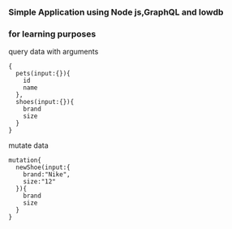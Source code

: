 ### Simple Application using Node js,GraphQL and lowdb
### for learning purposes

query data with arguments
```# {
{
  pets(input:{}){
    id
    name
  },
  shoes(input:{}){
    brand
    size
  }
}

```

mutate data
```
mutation{
  newShoe(input:{
    brand:"Nike",
    size:"12"
  }){
    brand
    size
  }
}
```